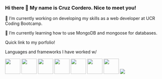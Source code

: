 ### Hi there 👋 My name is Cruz Cordero. Nice to meet you!

🔭 I’m currently working on developing my skills as a web developer at UCR Coding Bootcamp.

🌱 I’m currently learning how to use MongoDB and mongoose for databases.
 
Quick link to my porfolio! 
 
Languages and frameworks I have worked w/

<img height=50 src="https://cdn.jsdelivr.net/gh/devicons/devicon/icons/tailwindcss/tailwindcss-original.svg"/>
<img height=50 src="https://cdn.jsdelivr.net/gh/devicons/devicon/icons/html5/html5-original.svg" />
<img height=50 src="https://cdn.jsdelivr.net/gh/devicons/devicon/icons/css3/css3-original.svg" />
<img height=50 src="https://cdn.jsdelivr.net/gh/devicons/devicon/icons/react/react-original.svg" />
<img height=50 src="https://cdn.jsdelivr.net/gh/devicons/devicon/icons/git/git-plain.svg"/>
<img height=50 src="https://cdn.jsdelivr.net/gh/devicons/devicon/icons/github/github-original.svg"/>
<img height=50 src="https://cdn.jsdelivr.net/gh/devicons/devicon/icons/canva/canva-original.svg"/>

<img src="https://github-readme-stats.vercel.app/api?username=corderocruz&show_icons=true&theme=dark"/>
